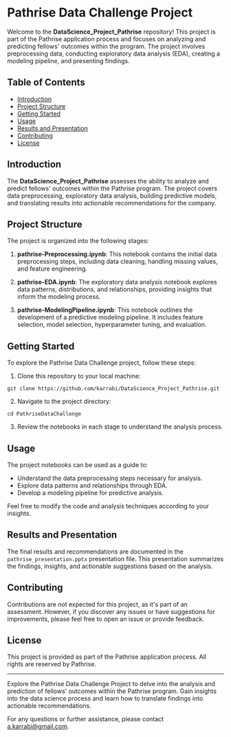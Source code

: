 # Pathrise Data Challenge Project

Welcome to the **DataScience_Project_Pathrise** repository! This project is part of the Pathrise application process and focuses on analyzing and predicting fellows' outcomes within the program. The project involves preprocessing data, conducting exploratory data analysis (EDA), creating a modeling pipeline, and presenting findings.

## Table of Contents

- [Introduction](#introduction)
- [Project Structure](#project-structure)
- [Getting Started](#getting-started)
- [Usage](#usage)
- [Results and Presentation](#results-and-presentation)
- [Contributing](#contributing)
- [License](#license)

## Introduction

The **DataScience_Project_Pathrise** assesses the ability to analyze and predict fellows' outcomes within the Pathrise program. The project covers data preprocessing, exploratory data analysis, building predictive models, and translating results into actionable recommendations for the company.

## Project Structure

The project is organized into the following stages:

1. **pathrise-Preprocessing.ipynb**: This notebook contains the initial data preprocessing steps, including data cleaning, handling missing values, and feature engineering.

2. **pathrise-EDA.ipynb**: The exploratory data analysis notebook explores data patterns, distributions, and relationships, providing insights that inform the modeling process.

3. **pathrise-ModelingPipeline.ipynb**: This notebook outlines the development of a predictive modeling pipeline. It includes feature selection, model selection, hyperparameter tuning, and evaluation.

## Getting Started

To explore the Pathrise Data Challenge project, follow these steps:

1. Clone this repository to your local machine:

```
git clone https://github.com/karrabi/DataScience_Project_Pathrise.git
```

2. Navigate to the project directory:

```
cd PathriseDataChallenge
```

3. Review the notebooks in each stage to understand the analysis process.

## Usage

The project notebooks can be used as a guide to:

- Understand the data preprocessing steps necessary for analysis.
- Explore data patterns and relationships through EDA.
- Develop a modeling pipeline for predictive analysis.

Feel free to modify the code and analysis techniques according to your insights.

## Results and Presentation

The final results and recommendations are documented in the `pathrise_presentation.pptx` presentation file. This presentation summarizes the findings, insights, and actionable suggestions based on the analysis.

## Contributing

Contributions are not expected for this project, as it's part of an assessment. However, if you discover any issues or have suggestions for improvements, please feel free to open an issue or provide feedback.

## License

This project is provided as part of the Pathrise application process. All rights are reserved by Pathrise.

---

Explore the Pathrise Data Challenge Project to delve into the analysis and prediction of fellows' outcomes within the Pathrise program. Gain insights into the data science process and learn how to translate findings into actionable recommendations.

For any questions or further assistance, please contact [a.karrabi@gmail.com](mailto:a.karrabi@gmail.com).

